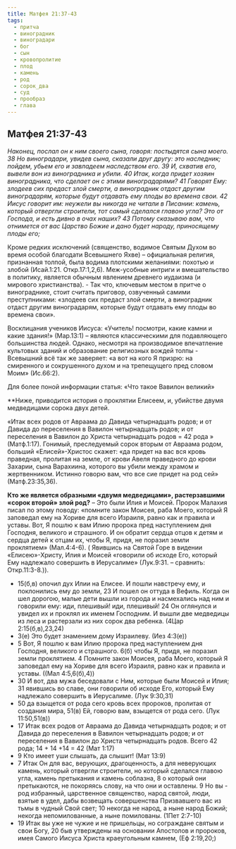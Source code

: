 ```yaml
---
title: Матфея 21:37-43
tags:
  - притча
  - виноградник
  - виноградари
  - бог
  - сын
  - кровопролитие
  - плод
  - камень
  - род
  - сорок_два
  - суд
  - прообраз
  - глава
---
```


## Матфея 21:37-43

*Наконец, послал он к ним своего сына, говоря: постыдятся сына моего. 38 Но виноградари, увидев сына, сказали друг другу: это наследник; пойдем, убьем его и завладеем наследством его. 39 И, схватив его, вывели вон из виноградника и убили. 40 Итак, когда придет хозяин виноградника, что сделает он с этими виноградарями?
41 Говорят Ему: злодеев сих предаст злой смерти, а виноградник отдаст другим виноградарям, которые будут отдавать ему плоды во времена свои. 42 Иисус говорит им: неужели вы никогда не читали в Писании: камень, который отвергли строители, тот самый сделался главою угла? Это от Господа, и есть дивно в очах наших? 43 Потому сказываю вам, что отнимется от вас Царство Божие и дано будет народу, приносящему плоды его;*

Кроме редких исключений (священство, водимое Святым Духом во время особой благодати Всевышнего Яхве) – официальная религия, признанная толпой, была водима плотскими желаниями: похотью и злобой (Исай.1:21. Откр.17:1,2,6). Меж-усобные интриги и вмешательство в политику, является обычным явлением древнего иудаизма (и мирового христианства). - Так что, ключевым местом в притче о винограднике, стоит считать приговор, озвученный самими преступниками: «злодеев сих предаст злой смерти, а виноградник отдаст другим виноградарям, которые будут отдавать ему плоды во времена свои».

Восклицания учеников Иисуса: «Учитель! посмотри, какие камни и какие здания!» (Мар.13:1) – являются классическими для подавляющего большинства людей. Однако, несмотря на производимое впечатление культовых зданий и образование религиозных вождей толпы - Всевышний всё так же заверяет: «а вот на кого Я призрю: на смиренного и сокрушенного духом и на трепещущего пред словом Моим» (Ис.66:2). 

Для более поной информации статья: «Что такое Вавилон великий»

**Ниже, приводится история о проклятии Елисеем, и, убийстве двумя медведицами сорока двух детей. 

«Итак всех родов от Авраама до Давида четырнадцать родов; и от Давида до переселения в Вавилон четырнадцать родов; и от переселения в Вавилон до Христа четырнадцать родов = 42 рода » (Матф.1:17). Гонимый, преследуемый сорок вторым от Авраама родом, больший «Елисей»-Христос скажет: «да придет на вас вся кровь праведная, пролитая на земле, от крови Авеля праведного до крови Захарии, сына Варахиина, которого вы убили между храмом и жертвенником. Истинно говорю вам, что все сие придет на род сей» (Матф.23:35,36). 

**Кто же является образными «двумя медведицами», растерзавшими «сорок второй» злой род?** – Это были Илия и Моисей. Пророк Малахия писал по этому поводу: «помните закон Моисея, раба Моего, который Я заповедал ему на Хориве для всего Израиля, равно как и правила и уставы. Вот, Я пошлю к вам Илию пророка пред наступлением дня Господня, великого и страшного. И он обратит сердца отцов к детям и сердца детей к отцам их, чтобы Я, придя, не поразил земли проклятием» (Мал.4:4-6). ( Явившись на Святой Горе в видении «Елисею»-Христу, Илия и Моисей «говорили об исходе Его, который Ему надлежало совершить в Иерусалиме» (Лук.9:31. – сравнить: Откр.11:3-8.)). 

- 15(б,в) опочил дух Илии на Елисее. И пошли навстречу ему, и поклонились ему до земли, 23 И пошел он оттуда в Вефиль. Когда он шел дорогою, малые дети вышли из города и насмехались над ним и говорили ему: иди, плешивый! иди, плешивый! 24 Он оглянулся и увидел их и проклял их именем Господним. И вышли две медведицы из леса и растерзали из них сорок два ребенка. (4Цар 2:15(б,в),23,24)
- 3(е) Это будет знамением дому Израилеву. (Иез 4:3(е))
- 5 Вот, Я пошлю к вам Илию пророка пред наступлением дня Господня, великого и страшного. 6(б) чтобы Я, придя, не поразил земли проклятием. 4 Помните закон Моисея, раба Моего, который Я заповедал ему на Хориве для всего Израиля, равно как и правила и уставы. ((Мал 4:5,6(б),4))
- 30 И вот, два мужа беседовали с Ним, которые были Моисей и Илия; 31 явившись во славе, они говорили об исходе Его, который Ему надлежало совершить в Иерусалиме. (Лук 9:30,31)
- 50 да взыщется от рода сего кровь всех пророков, пролитая от создания мира, 51(в) Ей, говорю вам, взыщется от рода сего. (Лук 11:50,51(в))
- 17 Итак всех родов от Авраама до Давида четырнадцать родов; и от Давида до переселения в Вавилон четырнадцать родов; и от переселения в Вавилон до Христа четырнадцать родов. Всего 42 рода; 14 + 14 +14 = 42 (Мат 1:17)
- 9 Кто имеет уши слышать, да слышит! (Мат 13:9)
- 7 Итак Он для вас, верующих, драгоценность, а для неверующих камень, который отвергли строители, но который сделался главою угла, камень претыкания и камень соблазна, 8 о который они претыкаются, не покоряясь слову, на что они и оставлены. 9 Но вы - род избранный, царственное священство, народ святой, люди, взятые в удел, дабы возвещать совершенства Призвавшего вас из тьмы в чудный Свой свет; 10 некогда не народ, а ныне народ Божий; некогда непомилованные, а ныне помилованы. (1Пет 2:7-10)
- 19 Итак вы уже не чужие и не пришельцы, но сограждане святым и свои Богу, 20 быв утверждены на основании Апостолов и пророков, имея Самого Иисуса Христа краеугольным камнем, (Еф 2:19,20;)